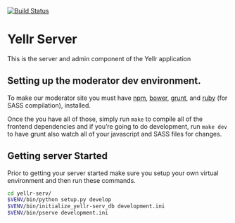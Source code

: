 [![Build Status](https://travis-ci.org/Nolski/yellr-server.png)](https://travis-ci.org/Nolski/yellr-server)
# Yellr Server

This is the server and admin component of the Yellr application

Setting up the moderator dev environment.
------

To make our moderator site you must have [npm](https://www.npmjs.com/),
[bower](http://bower.io/), [grunt](http://gruntjs.com/), and [ruby](https://www.ruby-lang.org/en/) (for SASS compilation),
installed.

Once the you have all of those, simply run `make` to compile all of the
frontend dependencies and if you’re going to do development, run `make dev`
to have grunt also watch all of your javascript and SASS files for changes.

Getting server Started
---------------

Prior to getting your server started make sure you setup your own virtual
environment and then run these commands.
```bash
cd yellr-serv/
$VENV/bin/python setup.py develop
$VENV/bin/initialize_yellr-serv_db development.ini
$VENV/bin/pserve development.ini
```
